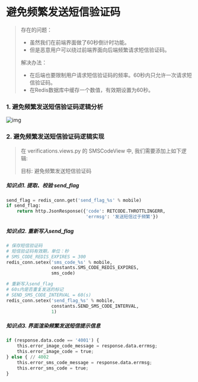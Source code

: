 # 避免频繁发送短信验证码

> 存在的问题：
>
> - 虽然我们在前端界面做了60秒倒计时功能。
> - 但是恶意用户可以绕过前端界面向后端频繁请求短信验证码。
>
> 解决办法：
>
> - 在后端也要限制用户请求短信验证码的频率。60秒内只允许一次请求短信验证码。
> - 在Redis数据库中缓存一个数值，有效期设置为60秒。

### 1. 避免频繁发送短信验证码逻辑分析

![img](../images/23避免频繁发送短信验证码逻辑分析.png)

### 2. 避免频繁发送短信验证码逻辑实现

> 在 verifications.views.py 的 SMSCodeView 中, 我们需要添加上如下逻辑:
>
> 目标: 避免频繁发送短信验证码

##### 知识点1. 提取、校验 send_flag

```python
send_flag = redis_conn.get('send_flag_%s' % mobile)
if send_flag:
    return http.JsonResponse({'code': RETCODE.THROTTLINGERR, 
                              'errmsg': '发送短信过于频繁'})
```

##### 知识点2. 重新写入send_flag

```python
# 保存短信验证码
# 短信验证码有效期，单位：秒
# SMS_CODE_REDIS_EXPIRES = 300
redis_conn.setex('sms_code_%s' % mobile, 
                 constants.SMS_CODE_REDIS_EXPIRES, 
                 sms_code)

# 重新写入send_flag
# 60s内是否重复发送的标记
# SEND_SMS_CODE_INTERVAL = 60(s)
redis_conn.setex('send_flag_%s' % mobile, 
                 constants.SEND_SMS_CODE_INTERVAL, 
                 1)
```

##### 知识点3. 界面渲染频繁发送短信提示信息

```python
if (response.data.code == '4001') {
    this.error_image_code_message = response.data.errmsg;
    this.error_image_code = true;
} else { // 4002
    this.error_sms_code_message = response.data.errmsg;
    this.error_sms_code = true;
}
```